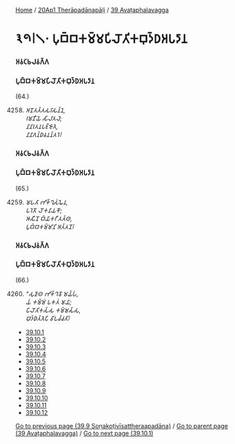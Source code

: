 
[Home](/) / [20Ap1 Therāpadānapāḷi](/tipitaka/20Ap1.md) / [39 Avaṭaphalavagga](/tipitaka/20Ap1/39.md)

# 𑁩𑁯𑁇𑁧𑁦 𑀧𑀼𑀩𑁆𑀩𑀓𑀫𑁆𑀫𑀧𑀺𑀮𑁄𑀢𑀺𑀓𑀩𑀼𑀤𑁆𑀥𑀅𑀧𑀤𑀸𑀦

### 𑀅𑀯𑀝𑀨𑀮𑀯𑀕𑁆𑀕

### 𑀧𑀼𑀩𑁆𑀩𑀓𑀫𑁆𑀫𑀧𑀺𑀮𑁄𑀢𑀺𑀓𑀩𑀼𑀤𑁆𑀥𑀅𑀧𑀤𑀸𑀦

(64.)

4258. _𑀅𑀦𑁄𑀢𑀢𑁆𑀢𑀲𑀭𑀸𑀲𑀦𑁆𑀦𑁂,_  
_𑀭𑀫𑀡𑀻𑀬𑁂 𑀲𑀺𑀮𑀸𑀢𑀮𑁂;_  
_𑀦𑀸𑀦𑀸𑀭𑀢𑀦𑀧𑀚𑁆𑀚𑁄𑀢𑁂,_  
_𑀦𑀸𑀦𑀸𑀕𑀦𑁆𑀥𑀯𑀦𑀦𑁆𑀢𑀭𑁂𑁇_  


### 𑀅𑀯𑀝𑀨𑀮𑀯𑀕𑁆𑀕

### 𑀧𑀼𑀩𑁆𑀩𑀓𑀫𑁆𑀫𑀧𑀺𑀮𑁄𑀢𑀺𑀓𑀩𑀼𑀤𑁆𑀥𑀅𑀧𑀤𑀸𑀦

(65.)

4259. _𑀫𑀳𑀢𑀸 𑀪𑀺𑀓𑁆𑀔𑀼𑀲𑀁𑀖𑁂𑀦,_  
_𑀧𑀭𑁂𑀢𑁄 𑀮𑁄𑀓𑀦𑀸𑀬𑀓𑁄;_  
_𑀆𑀲𑀻𑀦𑁄 𑀩𑁆𑀬𑀸𑀓𑀭𑀻 𑀢𑀢𑁆𑀣,_  
_𑀧𑀼𑀩𑁆𑀩𑀓𑀫𑁆𑀫𑀸𑀦𑀺 𑀅𑀢𑁆𑀢𑀦𑁄𑁇_  


### 𑀅𑀯𑀝𑀨𑀮𑀯𑀕𑁆𑀕

### 𑀧𑀼𑀩𑁆𑀩𑀓𑀫𑁆𑀫𑀧𑀺𑀮𑁄𑀢𑀺𑀓𑀩𑀼𑀤𑁆𑀥𑀅𑀧𑀤𑀸𑀦

(66.)

4260. _“𑀲𑀼𑀡𑀸𑀣 𑀪𑀺𑀓𑁆𑀔𑀯𑁄 𑀫𑀬𑁆𑀳𑀁,_  
_𑀬𑀁 𑀓𑀫𑁆𑀫𑀁 𑀧𑀓𑀢𑀁 𑀫𑀬𑀸;_  
_𑀧𑀺𑀮𑁄𑀢𑀺𑀓𑀲𑁆𑀲 𑀓𑀫𑁆𑀫𑀲𑁆𑀲,_  
_𑀩𑀼𑀤𑁆𑀥𑀢𑁆𑀢𑁂𑀧𑀺 𑀯𑀺𑀧𑀘𑁆𑀘𑀢𑀺𑁇_  


* [39.10.1](/tipitaka/20Ap1/39/39.10/39.10.1.md)
* [39.10.2](/tipitaka/20Ap1/39/39.10/39.10.2.md)
* [39.10.3](/tipitaka/20Ap1/39/39.10/39.10.3.md)
* [39.10.4](/tipitaka/20Ap1/39/39.10/39.10.4.md)
* [39.10.5](/tipitaka/20Ap1/39/39.10/39.10.5.md)
* [39.10.6](/tipitaka/20Ap1/39/39.10/39.10.6.md)
* [39.10.7](/tipitaka/20Ap1/39/39.10/39.10.7.md)
* [39.10.8](/tipitaka/20Ap1/39/39.10/39.10.8.md)
* [39.10.9](/tipitaka/20Ap1/39/39.10/39.10.9.md)
* [39.10.10](/tipitaka/20Ap1/39/39.10/39.10.10.md)
* [39.10.11](/tipitaka/20Ap1/39/39.10/39.10.11.md)
* [39.10.12](/tipitaka/20Ap1/39/39.10/39.10.12.md)

[Go to previous page (39.9 Soṇakoṭivīsattheraapadāna)](/tipitaka/20Ap1/39/39.9.md) / [Go to parent page (39 Avaṭaphalavagga)](/tipitaka/20Ap1/39.md) / [Go to next page (39.10.1)](/tipitaka/20Ap1/39/39.10/39.10.1.md)


